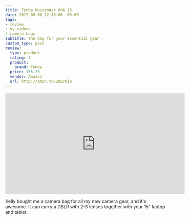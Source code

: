```yaml
---
title: Tenba Messenger DNA 15
date: 2017-05-08 12:18:00 -05:00
tags:
- review
- my videos
- camera bags
subtitle: The bag for your essential gear
custom_type: post
review:
  type: product
  rating: 3
  product:
    brand: Tenba
  price: 155.25
  vendor: Amazon
  url: http://amzn.to/2DErRio
---
```


<div class="iframe-container">
  <iframe width="560" height="315" src="https://www.youtube-nocookie.com/embed/Y8blhwaDdA4?rel=0" frameborder="0" gesture="media" allow="encrypted-media" allowfullscreen></iframe>
</div>

Kelly bought me a camera bag for all my new camera gear, and it's awesome. It can carry a DSLR with 2-3 lenses together with your 15" laptop and tablet.
